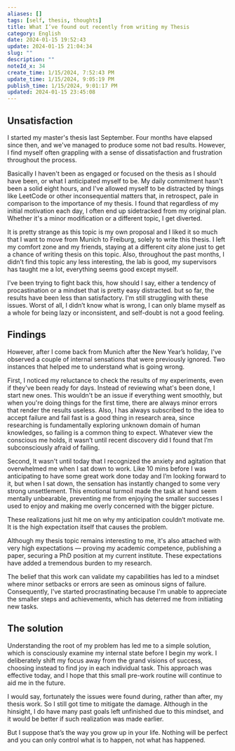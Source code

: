 ```yaml
---
aliases: []
tags: [self, thesis, thoughts]
title: What I’ve found out recently from writing my Thesis
category: English
date: 2024-01-15 19:52:43
update: 2024-01-15 21:04:34
slug: ""
description: ""
noteId_x: 34
create_time: 1/15/2024, 7:52:43 PM
update_time: 1/15/2024, 9:05:19 PM
publish_time: 1/15/2024, 9:01:17 PM
updated: 2024-01-15 23:45:08
---
```


## Unsatisfaction

I started my master's thesis last September. Four months have elapsed since then, and we've managed to produce some not bad results. However, I find myself often grappling with a sense of dissatisfaction and frustration throughout the process.

Basically I haven't been as engaged or focused on the thesis as I should have been, or what I anticipated myself to be. My daily commitment hasn't been a solid eight hours, and I've allowed myself to be distracted by things like LeetCode or other inconsequential matters that, in retrospect, pale in comparison to the importance of my thesis. I found that regardless of my initial motivation each day, I often end up sidetracked from my original plan. Whether it's a minor modification or a different topic, I get diverted.

It is pretty strange as this topic is my own proposal and I liked it so much that I want to move from Munich to Freiburg, solely to write this thesis. I left my comfort zone and my friends, staying at a different city alone just to get a chance of writing thesis on this topic. Also, throughout the past months, I didn’t find this topic any less interesting, the lab is good, my supervisors has taught me a lot, everything seems good except myself.

I’ve been trying to fight back this, how should I say, either a tendency of procastination or a mindset that is pretty easy distracted. but so far, the results have been less than satisfactory. I'm still struggling with these issues. Worst of all, I didn’t know what is wrong, I can only blame myself as a whole for being lazy or inconsistent, and self-doubt is not a good feeling.

## Findings

However, after I come back from Munich after the New Year’s holiday, I've observed a couple of internal sensations that were previously ignored. Two instances that helped me to understand what is going wrong.

First, I noticed my reluctance to check the results of my experiments, even if they've been ready for days. Instead of reviewing what's been done, I start new ones. This wouldn't be an issue if everything went smoothly, but when you're doing things for the first time, there are always minor errors that render the results useless. Also, I has always subscribed to the idea to accept failure and fail fast is a good thing in research area, since researching is fundamentally exploring unknown domain of human knowledges, so failing is a common thing to expect. Whatever view the conscious me holds, it wasn’t until recent discovery did I found that I’m subconsciously afraid of failing.

Second, It wasn't until today that I recognized the anxiety and agitation that overwhelmed me when I sat down to work. Like 10 mins before I was anticipating to have some great work done today and I’m looking forward to it, but when I sat down, the sensation has instantly changed to some very strong unsettlement. This emotional turmoil made the task at hand seem mentally unbearable, preventing me from enjoying the smaller successes I used to enjoy and making me overly concerned with the bigger picture.

These realizations just hit me on why my anticipation couldn’t motivate me. It is the high expectation itself that causes the problem.

Although my thesis topic remains interesting to me, it's also attached with very high expectations — proving my academic competence, publishing a paper, securing a PhD position at my current institute. These expectations have added a tremendous burden to my research.

The belief that this work can validate my capabilities has led to a mindset where minor setbacks or errors are seen as ominous signs of failure. Consequently, I've started procrastinating because I'm unable to appreciate the smaller steps and achievements, which has deterred me from initiating new tasks.

## The solution

Understanding the root of my problem has led me to a simple solution, which is consciously examine my internal state before I begin my work. I deliberately shift my focus away from the grand visions of success, choosing instead to find joy in each individual task. This approach was effective today, and I hope that this small pre-work routine will continue to aid me in the future.

I would say, fortunately the issues were found during, rather than after, my thesis work. So I still got time to mitigate the damage. Although in the hinsight, I do have many past goals left unfinished due to this mindset, and it would be better if such realization was made earlier.

But I suppose that’s the way you grow up in your life. Nothing will be perfect and you can only control what is to happen, not what has happened.
